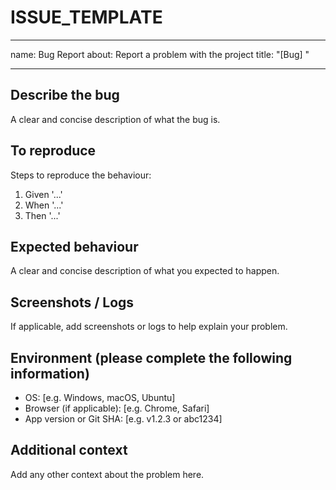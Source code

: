 # ISSUE_TEMPLATE

---

name: Bug Report
about: Report a problem with the project
title: "[Bug] "

---

## Describe the bug

A clear and concise description of what the bug is.

## To reproduce

Steps to reproduce the behaviour:

1. Given '...'
2. When '...'
3. Then '...'

## Expected behaviour

A clear and concise description of what you expected to happen.

## Screenshots / Logs

If applicable, add screenshots or logs to help explain your problem.

## Environment (please complete the following information)

- OS: [e.g. Windows, macOS, Ubuntu]
- Browser (if applicable): [e.g. Chrome, Safari]
- App version or Git SHA: [e.g. v1.2.3 or abc1234]

## Additional context

Add any other context about the problem here.
